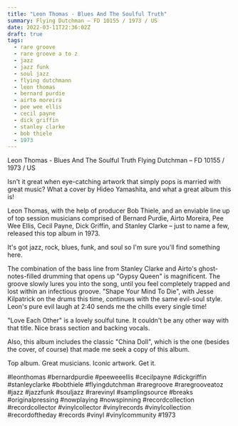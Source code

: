 ```yaml
---
title: "Leon Thomas - Blues And The Soulful Truth"
summary: Flying Dutchman – FD 10155 / 1973 / US
date: 2022-03-11T22:36:02Z
draft: true
tags:
  - rare groove
  - rare groove a to z
  - jazz
  - jazz funk
  - soul jazz
  - flying dutchmann
  - leon thomas
  - bernard purdie
  - airto moreira
  - pee wee ellis
  - cecil payne
  - dick griffin
  - stanley clarke
  - bob thiele
  - 1973
---
```

Leon Thomas - Blues And The Soulful Truth
Flying Dutchman – FD 10155 / 1973 / US

Isn't it great when eye-catching artwork that simply pops is married with great music? What a cover by Hideo Yamashita, and what a great album this is!

Leon Thomas, with the help of producer Bob Thiele, and an enviable line up of top session musicians comprised of Bernard Purdie, Airto Moreira, Pee Wee Ellis, Cecil Payne, Dick Griffin, and Stanley Clarke – just to name a few, released this top album in 1973.

It's got jazz, rock, blues, funk, and soul so I'm sure you'll find something here.

The combination of the bass line from Stanley Clarke and Airto's ghost-notes-filled drumming that opens up "Gypsy Queen" is magnificent. The groove slowly lures you into the song, until you feel completely trapped and lost within an infectious groove. "Shape Your Mind To Die", with Jesse Kilpatrick on the drums this time, continues with the same evil-soul style. Leon's pure evil laugh at 2:40 sends me the chills every single time!

"Love Each Other" is a lovely soulful tune. It couldn't be any other way with that title. Nice brass section and backing vocals.

Also, this album includes the classic "China Doll", which is the one (besides the cover, of course) that made me seek a copy of this album.

Top album. Great musicians. Iconic artwork. Get it.

#leonthomas #bernardpurdie #peeweeellis #cecilpayne #dickgriffin #stanleyclarke #bobthiele #flyingdutchman #raregroove #raregrooveatoz #jazz #jazzfunk #souljazz #rarevinyl #samplingsource #breaks #originalpressing #nowplaying #nowspinning #recordcollection #recordcollector #vinylcollector #vinylrecords #vinylcollection #recordoftheday #records #vinyl #vinylcommunity #1973
